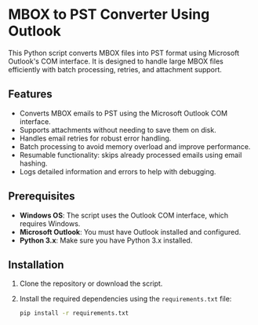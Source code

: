 # MBOX to PST Converter Using Outlook

This Python script converts MBOX files into PST format using Microsoft Outlook's COM interface. It is designed to handle large MBOX files efficiently with batch processing, retries, and attachment support.

## Features

- Converts MBOX emails to PST using the Microsoft Outlook COM interface.
- Supports attachments without needing to save them on disk.
- Handles email retries for robust error handling.
- Batch processing to avoid memory overload and improve performance.
- Resumable functionality: skips already processed emails using email hashing.
- Logs detailed information and errors to help with debugging.

## Prerequisites

- **Windows OS**: The script uses the Outlook COM interface, which requires Windows.
- **Microsoft Outlook**: You must have Outlook installed and configured.
- **Python 3.x**: Make sure you have Python 3.x installed.

## Installation

1. Clone the repository or download the script.
2. Install the required dependencies using the `requirements.txt` file:

   ```bash
   pip install -r requirements.txt
